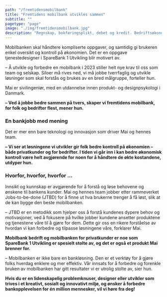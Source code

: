 ```yaml
---
path: "/fremtidensmobilbank"
title: "Fremtidens mobilbank utvikles sammen"
subtitle: ""
pagetype: "page"
image: "./img/fremtidensmobilbank.jpg"
description: "Regnskap, bokføringsplikt, debet og kredit. Bedriftsøkonomi kan være komplekst. Det stiller enorme krav til de som utvikler vår mobilbank til bedrifter, som tjenestedesigner Mai Baunstrup."
---
```


Mobilbanken skal håndtere kompliserte oppgaver, og samtidig gi brukeren enkel oversikt og kontroll på økonomien. Det er en oppgave tjenestedesigner i SpareBank 1 Utvikling blir motivert av.

– Å utvikle og forbedre en mobilbank i 2023 stiller helt nye krav til oss som team og selskap. Siloer må rives ned, vi må jobbe tverrfaglig og utvikle løsninger som skal forstås og brukes av en bred målgruppe, forteller hun.

Mai er sivilingeniør, med en utdannelse innen produkt- og designpsykologi i Danmark.

**– Ved å jobbe bedre sammen på tvers, skaper vi fremtidens mobilbank, for folk og bedrifter flest, mener hun.**

### En bankjobb med mening

Det er mer enn bare teknologi og innovasjon som driver Mai og hennes team.

**– Vi ser at løsningene vi utvikler gir folk bedre kontroll på økonomien – både privatkunder og for bedrifter. I tiden vi går inn i kan bedre økonomisk kontroll være helt avgjørende for noen for å håndtere de økte kostandene, utdyper hun.**

### Hvorfor, hvorfor, hvorfor ...

Innsikt og kunnskap er avgjørende for å forstå og løse behovene og ønskene til bankens kunder. Mai og hennes team jobber etter rammeverket Jobs-to-be-done (JTBD) for å finne ut hva brukerne trenger å få løst, slik at de kan bygge den beste mobilbanken.

– JTBD er en metodikk som hjelper oss å forstå kundenes dypere behov og motivasjoner, ved å fokusere på hvilke jobber kundene ansetter produktene og tjenestene våre til å gjøre for dem. Dette gir oss en rikere forståelse av hvordan vi kan forbedre og tilpasse løsningene våre, forklarer Mai.

**Mobilbank bedrift og mobilbanken for privatkunder er noe som SpareBank 1 Utvikling er spesielt stolte av, og det er også et produkt Mai brenner for.**

– Mobilbanken er ikke bare en bankløsning. Den er et verktøy for å gjøre folks hverdag enklere og mer effektiv. Vår innsats for å forbedre og forenkle bruken av mobilbanken har gitt resultater vi er utrolig stolte av, sier hun.

**Hvis du er en lidenskapelig problemknuser, designer eller utvikler som trives i et kreativt, sosialt og innovativt miljø, og ønsker å forbedre bankopplevelsen for én million mennesker, vil vi høre fra deg!**